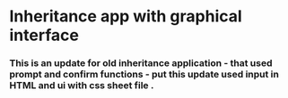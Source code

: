 # Inheritance app with graphical interface 

### This is an update for old inheritance application - that used prompt and confirm functions - put this update used input in HTML and ui with css sheet file . 

